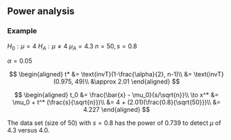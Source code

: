 ## Power analysis

### Example

$H_0: \mu = 4$
$H_A: \mu \ne 4$
$\mu_A = 4.3$
$n = 50, s = 0.8$

$\alpha = 0.05$

$$
\begin{aligned}
t* &= \text{invT}(1-\frac{\alpha}{2}, n-1)\\
&= \text{invT}(0.975, 49)\\
&\approx 2.01
\end{aligned}
$$

$$
\begin{aligned}
t_0 &= \frac{\bar{x} - \mu_0}{s/\sqrt{n}}\\
\to x^* &= \mu_0 + t^* (\frac{s}{\sqrt{n}})\\
&= 4 + (2.01)(\frac{0.8}{\sqrt{50}})\\
&= 4.227
\end{aligned}
$$

The data set (size of 50) with $s=0.8$ has the power of $0.739$ to detect $\mu$ of $4.3$ versus $4.0$.